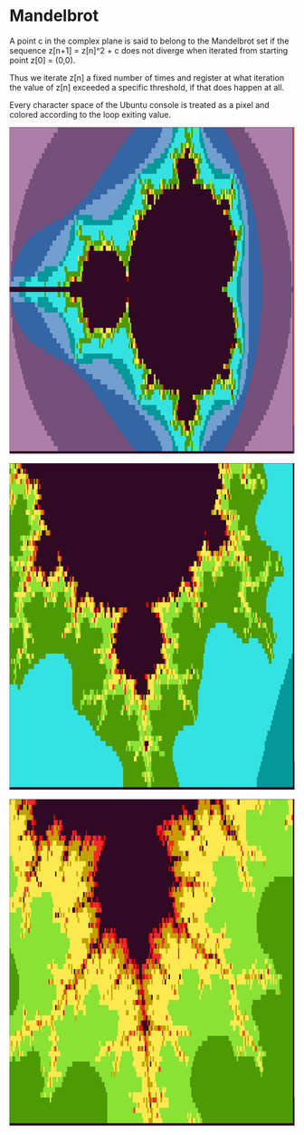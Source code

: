 # Mandelbrot

A point c in the complex plane is said to belong to the Mandelbrot set if the sequence z[n+1] = z[n]^2 + c does not diverge when iterated from starting point z[0] = (0,0).

Thus we iterate z[n] a fixed number of times and register at what iteration the value of z[n] exceeded a specific threshold, if that does happen at all. 

Every character space of the Ubuntu console is treated as a pixel and colored according to the loop exiting value.

<p align="center">
  <img width="1024" height="576" src="https://github.com/dario-marvin/Mandelbrot/blob/master/Mandelbrot1.png">
</p>
<p align="center">
  <img width="1024" height="576" src="https://github.com/dario-marvin/Mandelbrot/blob/master/Mandelbrot2.png">
</p>
<p align="center">
  <img width="1024" height="576" src="https://github.com/dario-marvin/Mandelbrot/blob/master/Mandelbrot3.png">
</p>
